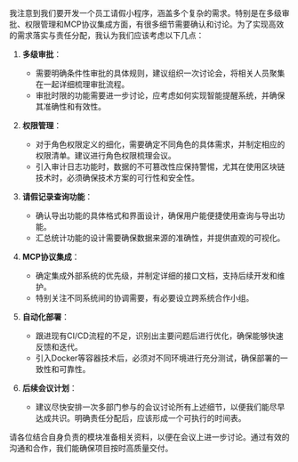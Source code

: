 我注意到我们要开发一个员工请假小程序，涵盖多个复杂的需求。特别是在多级审批、权限管理和MCP协议集成方面，有很多细节需要确认和讨论。为了实现高效的需求落实与责任分配，我认为我们应该考虑以下几点：

1. **多级审批**：
   - 需要明确条件性审批的具体规则，建议组织一次讨论会，将相关人员聚集在一起详细梳理审批流程。
   - 审批时限的功能需要进一步讨论，应考虑如何实现智能提醒系统，并确保其准确性和有效性。

2. **权限管理**：
   - 对于角色权限定义的细化，需要确定不同角色的具体需求，并制定相应的权限清单。建议进行角色权限梳理会议。
   - 引入审计日志功能时，数据的不可篡改性应保持警惕，尤其在使用区块链技术时，必须确保技术方案的可行性和安全性。

3. **请假记录查询功能**：
   - 确认导出功能的具体格式和界面设计，确保用户能便捷使用查询与导出功能。
   - 汇总统计功能的设计需要确保数据来源的准确性，并提供直观的可视化。

4. **MCP协议集成**：
   - 确定集成外部系统的优先级，并制定详细的接口文档，支持后续开发和维护。
   - 特别关注不同系统间的协调需要，有必要设立跨系统合作小组。

5. **自动化部署**：
   - 跟进现有CI/CD流程的不足，识别出主要问题后进行优化，确保能够快速反馈和迭代。
   - 引入Docker等容器技术后，必须对不同环境进行充分测试，确保部署的一致性和可靠性。

6. **后续会议计划**：
   - 建议尽快安排一次多部门参与的会议讨论所有上述细节，以便我们能尽早达成共识。明确责任分配后，应该形成一个可执行的时间表。

请各位结合自身负责的模块准备相关资料，以便在会议上进一步讨论。通过有效的沟通和合作，我们能确保项目按时高质量交付。
